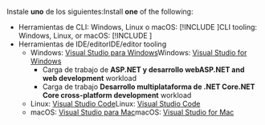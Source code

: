 <span data-ttu-id="92128-101">Instale **uno** de los siguientes:</span><span class="sxs-lookup"><span data-stu-id="92128-101">Install **one** of the following:</span></span>

* <span data-ttu-id="92128-102">Herramientas de CLI: Windows, Linux o macOS: [!INCLUDE [](~/includes/net-core-sdk-download-link.md)]</span><span class="sxs-lookup"><span data-stu-id="92128-102">CLI tooling: Windows, Linux, or macOS: [!INCLUDE [](~/includes/net-core-sdk-download-link.md)]</span></span>
* <span data-ttu-id="92128-103">Herramientas de IDE/editor</span><span class="sxs-lookup"><span data-stu-id="92128-103">IDE/editor tooling</span></span>
  * <span data-ttu-id="92128-104">Windows: [Visual Studio para Windows](https://www.microsoft.com/net/download/windows)</span><span class="sxs-lookup"><span data-stu-id="92128-104">Windows: [Visual Studio for Windows](https://www.microsoft.com/net/download/windows)</span></span>
    * <span data-ttu-id="92128-105">Carga de trabajo de **ASP.NET y desarrollo web**</span><span class="sxs-lookup"><span data-stu-id="92128-105">**ASP.NET and web development** workload</span></span>
    * <span data-ttu-id="92128-106">Carga de trabajo **Desarrollo multiplataforma de .NET Core**</span><span class="sxs-lookup"><span data-stu-id="92128-106">**.NET Core cross-platform development** workload</span></span>
  * <span data-ttu-id="92128-107">Linux: [Visual Studio Code](https://www.microsoft.com/net/download/linux)</span><span class="sxs-lookup"><span data-stu-id="92128-107">Linux: [Visual Studio Code](https://www.microsoft.com/net/download/linux)</span></span>
  * <span data-ttu-id="92128-108">macOS: [Visual Studio para Mac](https://www.microsoft.com/net/download/macos)</span><span class="sxs-lookup"><span data-stu-id="92128-108">macOS: [Visual Studio for Mac](https://www.microsoft.com/net/download/macos)</span></span>
